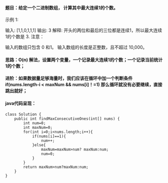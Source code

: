 ﻿####  题目：给定一个二进制数组， 计算其中最大连续1的个数。

示例 1:

输入: [1,1,0,1,1,1]
输出: 3
解释: 开头的两位和最后的三位都是连续1，所以最大连续1的个数是 3.
注意：

输入的数组只包含 0 和1。
输入数组的长度是正整数，且不超过 10,000。

####   思路：O(n) 解法，设置两个变量，一个记录最大连续1的个数；一个记录当前统计1的个数；    
####   进阶：如果数据量足够海量时，我们应该在循环中加一个判断条件 if(nums.length-i < maxNum && nums[i]！=1)   那么循环就没有必要继续，直接跳出就好；
####   java代码呈现：

```
class Solution {
    public int findMaxConsecutiveOnes(int[] nums) {
        int num=0;
        int maxNum=0;
        for(int i=0;i<nums.length;i++){
            if(nums[i]==1){
                num++;
            }else{
                maxNum=maxNum>num? maxNum:num;
                num=0;
            }
        }
        return maxNum>num?maxNum:num;
    }
}
```

